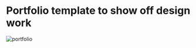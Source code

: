 # Portfolio template to show off design work
![portfolio](https://user-images.githubusercontent.com/44857032/236602823-1b56ac68-b7ef-41cd-a01a-f9b8a5c72405.png)
